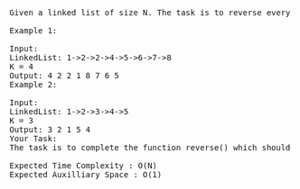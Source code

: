 <pre>
Given a linked list of size N. The task is to reverse every k nodes (where k is an input to the function) in the linked list.

Example 1:

Input:
LinkedList: 1->2->2->4->5->6->7->8
K = 4
Output: 4 2 2 1 8 7 6 5
Example 2:

Input:
LinkedList: 1->2->3->4->5
K = 3
Output: 3 2 1 5 4
Your Task:
The task is to complete the function reverse() which should reverse the linked list in group of size k and return the head of the modified linked list.

Expected Time Complexity : O(N)
Expected Auxilliary Space : O(1)
</pre>